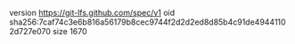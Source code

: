 version https://git-lfs.github.com/spec/v1
oid sha256:7caf74c3e6b816a56179b8cec9744f2d2d2ed8d85b4c91de49441102d727e070
size 1670
